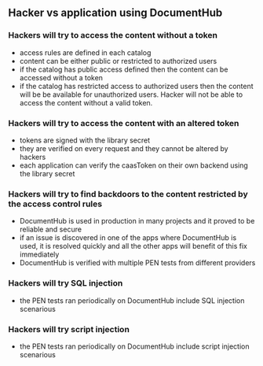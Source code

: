 ## Hacker vs application using DocumentHub


### Hackers will try to access the content without a token

- access rules are defined in each catalog
- content can be either public or restricted to authorized users
- if the catalog has public access defined then the content can be accessed without a token
- if the catalog has restricted access to authorized users then the content will be be available for unauthorized users. Hacker will not be able to access the content without a valid token.


### Hackers will try to access the content with an altered token

- tokens are signed with the library secret
- they are verified on every request and they cannot be altered by hackers
- each application can verify the caasToken on their own backend using the library secret


### Hackers will try to find backdoors to the content restricted by the access control rules

- DocumentHub is used in production in many projects and it proved to be reliable and secure
- if an issue is discovered in one of the apps where DocumentHub is used, it is resolved quickly and all the other apps will benefit of this fix immediately
- DocumentHub is verified with multiple PEN tests from different providers


### Hackers will try SQL injection

- the PEN tests ran periodically on DocumentHub include SQL injection scenarious


### Hackers will try script injection

- the PEN tests ran periodically on DocumentHub include script injection scenarious

